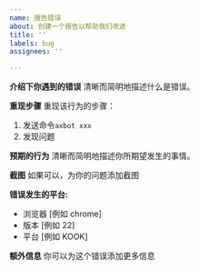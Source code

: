```yaml
---
name: 报告错误
about: 创建一个报告以帮助我们改进
title: ''
labels: bug
assignees: ''

---
```


**介绍下你遇到的错误**
清晰而简明地描述什么是错误。

**重现步骤**
重现该行为的步骤：
1. 发送命令`axbot xxx`
2. 发现问题

**预期的行为**
清晰而简明地描述你所期望发生的事情。

**截图**
如果可以，为你的问题添加截图

**错误发生的平台:**
 - 浏览器 [例如 chrome]
 - 版本 [例如 22]
 - 平台 [例如 KOOK]

**额外信息**
你可以为这个错误添加更多信息
